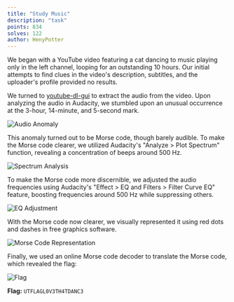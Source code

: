 ```yaml
---
title: "Study Music"
description: "task"
points: 834
solves: 122
author: HenyPotter
---
```


We began with a YouTube video featuring a cat dancing to music playing only in the left channel, looping for an outstanding 10 hours. Our initial attempts to find clues in the video's description, subtitles, and the uploader's profile provided no results.

We turned to [youtube-dl-gui](https://github.com/MrS0m30n3/youtube-dl-gui) to extract the audio from the video. Upon analyzing the audio in Audacity, we stumbled upon an unusual occurrence at the 3-hour, 14-minute, and 5-second mark.

![Audio Anomaly](https://media.discordapp.net/attachments/975453880991248394/1224379773627662452/394g1oA.png?ex=661d4785&is=660ad285&hm=5ba229348ff38ab399064b7c737b6b07c628e3cc999266c502c35a39a5f11a5a&=&format=webp&quality=lossless&width=1440&height=346)

This anomaly turned out to be Morse code, though barely audible. To make the Morse code clearer, we utilized Audacity's "Analyze > Plot Spectrum" function, revealing a concentration of beeps around 500 Hz.

![Spectrum Analysis](https://media.discordapp.net/attachments/975453880991248394/1224384349277782046/gyugJMv.png?ex=661d4bc8&is=660ad6c8&hm=ae3f7d37f44906491c765296a404f0240dbd92a95c156157864a62e68e3e7fbc&=&format=webp&quality=lossless&width=358&height=350)

To make the Morse code more discernible, we adjusted the audio frequencies using Audacity's "Effect > EQ and Filters > Filter Curve EQ" feature, boosting frequencies around 500 Hz while suppressing others.

![EQ Adjustment](https://cdn.discordapp.com/attachments/975453880991248394/1224385564795473962/WziYUib.png?ex=661d4cea&is=660ad7ea&hm=8170e1952a99cf83c0bef7c13adc17d5dc4afbcfee1f0bfe8ff09c07fce26c78&)

With the Morse code now clearer, we visually represented it using red dots and dashes in free graphics software.

![Morse Code Representation](https://media.discordapp.net/attachments/975453880991248394/1224386575702692010/JM686Jt.png?ex=661d4ddb&is=660ad8db&hm=8199f401361dd5bc0a53d8d7f72cc75b2fec0d4ba4d8b83815a8c55808e8de0d&=&format=webp&quality=lossless&width=1440&height=148)

Finally, we used an online Morse code decoder to translate the Morse code, which revealed the flag:

![Flag](https://media.discordapp.net/attachments/975453880991248394/1224388413491253349/ohM6hip.png?ex=661d4f91&is=660ada91&hm=a11b63ab645c7676c8f1f58f56e7c993009661333ca4be357937f14bc9fd39f5&=&format=webp&quality=lossless)

**Flag:** ```UTFLAGL0V3TH4TDANC3```
